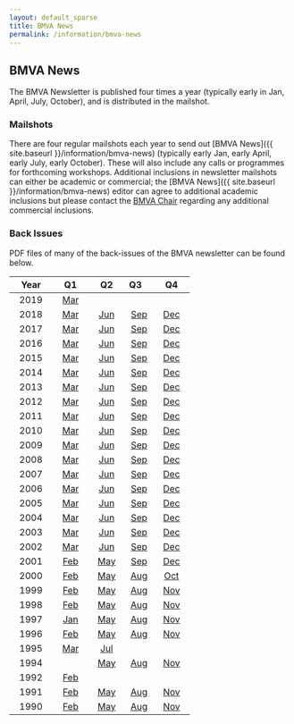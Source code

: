 ```yaml
---
layout: default_sparse
title: BMVA News
permalink: /information/bmva-news
---
```


## BMVA News

The BMVA Newsletter is published four times a year (typically early in Jan,
April, July, October), and is distributed in the mailshot.

### Mailshots

There are four regular mailshots each year to send out [BMVA News]({{ site.baseurl }}/information/bmva-news) (typically
early Jan, early April, early July, early October). These will also include
any calls or programmes for forthcoming workshops.  Additional inclusions in
newsletter mailshots can either be academic or commercial; the [BMVA News]({{ site.baseurl }}/information/bmva-news)
editor can agree to additional academic inclusions but please contact the
[BMVA Chair](mailto:chair@bmva.org) regarding any additional commercial
inclusions.

### Back Issues

PDF files of many of the back-issues of the BMVA newsletter can be found below.

<!--To submit material for the newsletter, or with its associated mailshot, see
[the mailshot](/mailshot/). -->

|&nbsp;&nbsp;&nbsp;Year&nbsp;&nbsp;&nbsp;| &nbsp;&nbsp;&nbsp;Q1&nbsp;&nbsp;&nbsp; | &nbsp;&nbsp;&nbsp;Q2&nbsp;&nbsp;&nbsp; | Q3&nbsp;&nbsp;&nbsp; | &nbsp;&nbsp;&nbsp;Q4&nbsp;&nbsp;&nbsp; |
|:-:|:-:|:-:|:-:|:-:|
| 2019 | [Mar](http://www.bmva.org/bmva-news/2019-03.pdf) |  |  |  |
| 2018 | [Mar](http://www.bmva.org/bmva-news/2018-03.pdf) | [Jun](http://www.bmva.org/bmva-news/2018-06.pdf) | [Sep](http://www.bmva.org/bmva-news/2018-09.pdf) | [Dec](http://www.bmva.org/bmva-news/2018-12.pdf) |
| 2017 | [Mar](http://www.bmva.org/bmva-news/2017-03.pdf) | [Jun](http://www.bmva.org/bmva-news/2017-06.pdf) | [Sep](http://www.bmva.org/bmva-news/2017-09.pdf) | [Dec](http://www.bmva.org/bmva-news/2017-12.pdf) |
| 2016 | [Mar](http://www.bmva.org/bmva-news/2016-03.pdf) | [Jun](http://www.bmva.org/bmva-news/2016-06.pdf) | [Sep](http://www.bmva.org/bmva-news/2016-09.pdf) | [Dec](http://www.bmva.org/bmva-news/2016-12.pdf) |
| 2015 | [Mar](http://www.bmva.org/bmva-news/2015-03.pdf) | [Jun](http://www.bmva.org/bmva-news/2015-06.pdf) | [Sep](http://www.bmva.org/bmva-news/2015-09.pdf) | [Dec](http://www.bmva.org/bmva-news/2015-12.pdf) |
| 2014 | [Mar](http://www.bmva.org/bmva-news/2014-03.pdf) | [Jun](http://www.bmva.org/bmva-news/2014-06.pdf) | [Sep](http://www.bmva.org/bmva-news/2014-09.pdf) | [Dec](http://www.bmva.org/bmva-news/2014-12.pdf) |
| 2013 | [Mar](http://www.bmva.org/bmva-news/2013-03.pdf) | [Jun](http://www.bmva.org/bmva-news/2013-06.pdf) | [Sep](http://www.bmva.org/bmva-news/2013-09.pdf) | [Dec](http://www.bmva.org/bmva-news/2013-12.pdf) |
| 2012 | [Mar](http://www.bmva.org/bmva-news/2012-03.pdf) | [Jun](http://www.bmva.org/bmva-news/2012-06.pdf) | [Sep](http://www.bmva.org/bmva-news/2012-09.pdf) | [Dec](http://www.bmva.org/bmva-news/2012-12.pdf) |
| 2011 | [Mar](http://www.bmva.org/bmva-news/2011-03.pdf) | [Jun](http://www.bmva.org/bmva-news/2011-06.pdf) | [Sep](http://www.bmva.org/bmva-news/2011-09.pdf) | [Dec](http://www.bmva.org/bmva-news/2011-12.pdf) |
| 2010 | [Mar](http://www.bmva.org/bmva-news/2010-03.pdf) | [Jun](http://www.bmva.org/bmva-news/2010-06.pdf) | [Sep](http://www.bmva.org/bmva-news/2010-09.pdf) | [Dec](http://www.bmva.org/bmva-news/2010-12.pdf) |
| 2009 | [Mar](http://www.bmva.org/bmva-news/2009-03.pdf) | [Jun](http://www.bmva.org/bmva-news/2009-06.pdf) | [Sep](http://www.bmva.org/bmva-news/2009-09.pdf) | [Dec](http://www.bmva.org/bmva-news/2009-12.pdf) |
| 2008 | [Mar](http://www.bmva.org/bmva-news/2008-03.pdf) | [Jun](http://www.bmva.org/bmva-news/2008-06.pdf) | [Sep](http://www.bmva.org/bmva-news/2008-09.pdf) | [Dec](http://www.bmva.org/bmva-news/2008-12.pdf) |
| 2007 | [Mar](http://www.bmva.org/bmva-news/2007-03.pdf) | [Jun](http://www.bmva.org/bmva-news/2007-06.pdf) | [Sep](http://www.bmva.org/bmva-news/2007-09.pdf) | [Dec](http://www.bmva.org/bmva-news/2007-12.pdf) |
| 2006 | [Mar](http://www.bmva.org/bmva-news/2006-03.pdf) | [Jun](http://www.bmva.org/bmva-news/2006-06.pdf) | [Sep](http://www.bmva.org/bmva-news/2006-09.pdf) | [Dec](http://www.bmva.org/bmva-news/2006-12.pdf) |
| 2005 | [Mar](http://www.bmva.org/bmva-news/2005-03.pdf) | [Jun](http://www.bmva.org/bmva-news/2005-06.pdf) | [Sep](http://www.bmva.org/bmva-news/2005-09.pdf) | [Dec](http://www.bmva.org/bmva-news/2005-12.pdf) |
| 2004 | [Mar](http://www.bmva.org/bmva-news/2004-03.pdf) | [Jun](http://www.bmva.org/bmva-news/2004-06.pdf) | [Sep](http://www.bmva.org/bmva-news/2004-09.pdf) | [Dec](http://www.bmva.org/bmva-news/2004-12.pdf) |
| 2003 | [Mar](http://www.bmva.org/bmva-news/2003-03.pdf) | [Jun](http://www.bmva.org/bmva-news/2003-06.pdf) | [Sep](http://www.bmva.org/bmva-news/2003-09.pdf) | [Dec](http://www.bmva.org/bmva-news/2003-12.pdf) |
| 2002 | [Mar](http://www.bmva.org/bmva-news/2002-03.pdf) | [Jun](http://www.bmva.org/bmva-news/2002-06.pdf) | [Sep](http://www.bmva.org/bmva-news/2002-09.pdf) | [Dec](http://www.bmva.org/bmva-news/2002-12.pdf) |
| 2001 | [Feb](http://www.bmva.org/bmva-news/2001-02.pdf) | [May](http://www.bmva.org/bmva-news/2001-05.pdf) | [Sep](http://www.bmva.org/bmva-news/2001-09.pdf) | [Dec](http://www.bmva.org/bmva-news/2001-12.pdf) |
| 2000 | [Feb](http://www.bmva.org/bmva-news/2000-02.pdf) | [May](http://www.bmva.org/bmva-news/2000-05.pdf) | [Aug](http://www.bmva.org/bmva-news/2000-08.pdf) | [Oct](http://www.bmva.org/bmva-news/2000-10.pdf) |
| 1999 | [Feb](http://www.bmva.org/bmva-news/1999-02.pdf) | [May](http://www.bmva.org/bmva-news/1999-05.pdf) | [Aug](http://www.bmva.org/bmva-news/1999-08.pdf) | [Nov](http://www.bmva.org/bmva-news/1999-11.pdf) |
| 1998 | [Feb](http://www.bmva.org/bmva-news/1998-02.pdf) | [May](http://www.bmva.org/bmva-news/1998-05.pdf) | [Aug](http://www.bmva.org/bmva-news/1998-08.pdf) | [Nov](http://www.bmva.org/bmva-news/1998-11.pdf) |
| 1997 | [Jan](http://www.bmva.org/bmva-news/1997-01.pdf) | [May](http://www.bmva.org/bmva-news/1997-05.pdf) | [Aug](http://www.bmva.org/bmva-news/1997-08.pdf) | [Nov](http://www.bmva.org/bmva-news/1997-11.pdf) |
| 1996 | [Feb](http://www.bmva.org/bmva-news/1996-02.pdf) | [May](http://www.bmva.org/bmva-news/1996-05.pdf) | [Aug](http://www.bmva.org/bmva-news/1996-08.pdf) | [Nov](http://www.bmva.org/bmva-news/1996-11.pdf) |
| 1995 | [Mar](http://www.bmva.org/bmva-news/1995-03.pdf) | [Jul](http://www.bmva.org/bmva-news/1995-07.pdf) |  |
| 1994 |                    | [May](http://www.bmva.org/bmva-news/1994-05.pdf) | [Aug](http://www.bmva.org/bmva-news/1994-08.pdf) | [Nov](http://www.bmva.org/bmva-news/1994-11.pdf) |
| 1992 | [Feb](http://www.bmva.org/bmva-news/1992-02.pdf) |  |  |  |
| 1991 | [Feb](http://www.bmva.org/bmva-news/1991-02.pdf) | [May](http://www.bmva.org/bmva-news/1991-05.pdf) | [Aug](http://www.bmva.org/bmva-news/1991-08.pdf) | [Nov](http://www.bmva.org/bmva-news/1991-11.pdf) |
| 1990 | [Feb](http://www.bmva.org/bmva-news/1990-02.pdf) | [May](http://www.bmva.org/bmva-news/1990-05.pdf) | [Aug](http://www.bmva.org/bmva-news/1990-08.pdf) | [Nov](http://www.bmva.org/bmva-news/1990-11.pdf) |




